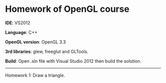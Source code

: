 # Homework of OpenGL course

**IDE**: VS2012  

**Language**: C++
  
**OpenGL version**: OpenGL 3.3  

**3rd libraries**: glew, freeglut and GLTools. 

**Build**: Open .sln file with Visual Studio 2012 then build the solution.

---

Homework 1: Draw a triangle.

